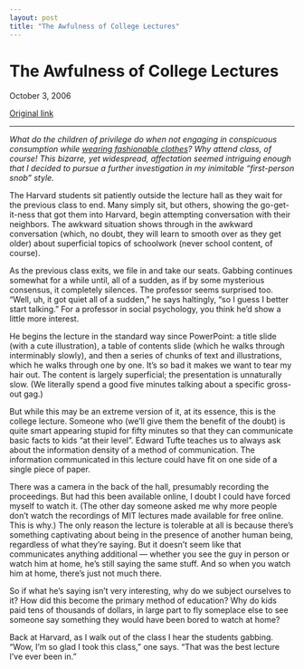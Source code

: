```yaml
---
layout: post
title: "The Awfulness of College Lectures"
---
```

The Awfulness of College Lectures
=================================

October 3, 2006

[Original link](http://www.aaronsw.com/weblog/awfullectures)

* * * * *

*What do the children of privilege do when not engaging in conspicuous
consumption while [wearing fashionable
clothes](http://www.aaronsw.com/weblog/fashionnotes)? Why attend class,
of course! This bizarre, yet widespread, affectation seemed intriguing
enough that I decided to pursue a further investigation in my inimitable
“first-person snob” style.*

The Harvard students sit patiently outside the lecture hall as they wait
for the previous class to end. Many simply sit, but others, showing the
go-get-it-ness that got them into Harvard, begin attempting conversation
with their neighbors. The awkward situation shows through in the awkward
conversation (which, no doubt, they will learn to smooth over as they
get older) about superficial topics of schoolwork (never school content,
of course).

As the previous class exits, we file in and take our seats. Gabbing
continues somewhat for a while until, all of a sudden, as if by some
mysterious consensus, it completely silences. The professor seems
surprised too. “Well, uh, it got quiet all of a sudden,” he says
haltingly, “so I guess I better start talking.” For a professor in
social psychology, you think he’d show a little more interest.

He begins the lecture in the standard way since PowerPoint: a title
slide (with a cute illustration), a table of contents slide (which he
walks through interminably slowly), and then a series of chunks of text
and illustrations, which he walks through one by one. It’s so bad it
makes we want to tear my hair out. The content is largely superficial;
the presentation is unnaturally slow. (We literally spend a good five
minutes talking about a specific gross-out gag.)

But while this may be an extreme version of it, at its essence, this is
the college lecture. Someone who (we’ll give them the benefit of the
doubt) is quite smart appearing stupid for fifty minutes so that they
can communicate basic facts to kids “at their level”. Edward Tufte
teaches us to always ask about the information density of a method of
communication. The information communicated in this lecture could have
fit on one side of a single piece of paper.

There was a camera in the back of the hall, presumably recording the
proceedings. But had this been available online, I doubt I could have
forced myself to watch it. (The other day someone asked me why more
people don’t watch the recordings of MIT lectures made available for
free online. This is why.) The only reason the lecture is tolerable at
all is because there’s something captivating about being in the presence
of another human being, regardless of what they’re saying. But it
doesn’t seem like that communicates anything additional — whether you
see the guy in person or watch him at home, he’s still saying the same
stuff. And so when you watch him at home, there’s just not much there.

So if what he’s saying isn’t very interesting, why do we subject
ourselves to it? How did this become the primary method of education?
Why do kids paid tens of thousands of dollars, in large part to fly
someplace else to see someone say something they would have been bored
to watch at home?

Back at Harvard, as I walk out of the class I hear the students gabbing.
“Wow, I’m so glad I took this class,” one says. “That was the best
lecture I’ve ever been in.”
